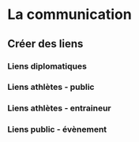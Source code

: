 # La communication

## Créer des liens

### Liens diplomatiques

### Liens athlètes - public

### Liens athlètes - entraineur

### Liens public - évènement
